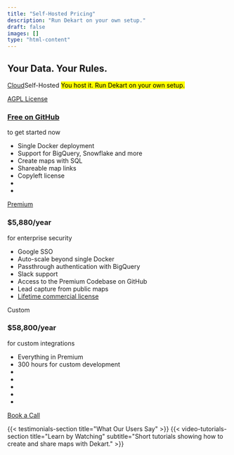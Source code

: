 ```yaml
---
title: "Self-Hosted Pricing"
description: "Run Dekart on your own setup."
draft: false
images: []
type: "html-content"
---
```


<article class="pb-5">
  <div class="pb-3">
    <h1 class="cloud-title display-3"><span>Your Data. Your Rules.</span></h1>
    <p class="lead text-left">
      <span class="btn-group d-inline-block mr-3">
        <a href="/cloud/" class="btn btn-outline-info">Cloud</a><span class="btn btn-info" role="button">Self-Hosted</span>
      </span>
      <span class="d-inline-block">
        <mark>You host it. Run Dekart on your own setup.</mark>
      </span>
    </p>
  </div>
  <div>
    <div class="row row-cols-1 row-cols-md-3 row-cols-sm-1 row-cols-lg-3 no-gutters" id="pricing">
      <div class="col text-center">
        <div class="m-2">
          <div class="card d-block">
            <div class="bg-light p-4 dekart-cloud-price-top">
              <a href="https://github.com/dekart-xyz/dekart" class="btn btn-sm btn-outline-dark font-weight-bold">AGPL License</a>
              <h3 class="font-weight-light">
                <a href="https://github.com/dekart-xyz/dekart">Free on GitHub</a>
              </h3>
              <p class="card-text font-weight-bold">to get started now</p>
            </div>
            <div class="card-body text-left">
              <ul class="list-unstyled">
                <li class="small mb-2">Single Docker deployment</li>
                <li class="small mb-2">Support for BigQuery, Snowflake and more</li>
                <li class="small mb-2">Create maps with SQL</li>
                <li class="small mb-2">Shareable map links</li>
                <li class="small mb-2">Copyleft license</li>
                <li class="small mb-2">&nbsp;</li>
                <li class="small mb-2">&nbsp;</li>
              </ul>
            </div>
          </div>
        </div>
      </div>
      <div class="col text-center">
        <div class="m-2">
          <div class="card">
            <div class="bg-light p-4 dekart-cloud-price-top">
              <a href="http://cloud.dekart.xyz?ref=create-workspace-pricing" class="btn btn-sm btn-primary font-weight-bold">Premium</a>
              <h3 class="font-weight-light">$5,880/year</h3>
              <p class="card-text font-weight-bold">for enterprise security</p>
            </div>
            <div class="card-body text-left">
              <ul class="list-unstyled">
                <li class="small mb-2">Google SSO</li>
                <li class="small mb-2">Auto-scale beyond single Docker</li>
                <li class="small mb-2">Passthrough authentication with BigQuery</li>
                <li class="small mb-2">Slack support</li>
                <li class="small mb-2">Access to the Premium Codebase on GitHub</li>
                <li class="small mb-2">Lead capture from public maps</li>
                <li class="small mb-2">
                  <a target="_blank" href="/legal/dekart-premium-terms/">Lifetime commercial license</a>
                </li>
              </ul>
            </div>
          </div>
        </div>
      </div>
      <div class="col text-center">
        <div class="m-2">
          <div class="card">
            <div class="bg-light p-4 dekart-cloud-price-top">
              <a class="btn btn-sm btn-dark">Custom</a>
              <h3 class="font-weight-light">$58,800/year</h3>
              <p class="card-text font-weight-bold">for custom integrations</p>
            </div>
            <div class="card-body text-left">
              <ul class="list-unstyled">
                <li class="small mb-2">Everything in Premium</li>
                <li class="small mb-2">300 hours for custom development</li>
                <li class="small mb-2">&nbsp;</li>
                <li class="small mb-2">&nbsp;</li>
                <li class="small mb-2">&nbsp;</li>
                <li class="small mb-2">&nbsp;</li>
                <li class="small mb-2">&nbsp;</li>
              </ul>
            </div>
          </div>
        </div>
      </div>
    </div>
    <div class="text-center pt-4 mb-4">
      <p>
        <a class="btn btn-primary btn-lg" href="https://calendly.com/vladi-dekart/30min" role="button">Book a Call</a>
      </p>
    </div>
    {{< testimonials-section title="What Our Users Say" >}}
    {{< video-tutorials-section title="Learn by Watching" subtitle="Short tutorials showing how to create and share maps with Dekart." >}}
</article>
